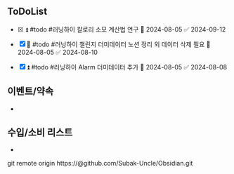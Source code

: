 
## ToDoList
<!-- {우선순위} {Tasks} {Due Date} {Strart Date} {End Date} -->
- [x] <!-- taskss-->⏫ #todo #러닝하이 칼로리 소모 계산법 연구 📅 2024-08-05 ✅ 2024-09-12
- [x] 🔽 #todo #러닝하이 챌린지 더미데이터 노션 정리 외 데이터 삭제 필요 📅 2024-08-05 ✅ 2024-08-10
- [x] ⏫ #todo #러닝하이 Alarm 더미데이터 추가 📅 2024-08-05 ✅ 2024-08-08


## 이벤트/약속
- <!-- 예정된 약속 or 예상치 못하게 발생한 이벤트 -->

## 수입/소비 리스트
- <!-- 얼만큼 썼는지 -->

git remote origin https://<TOKEN>@github.com/Subak-Uncle/Obsidian.git